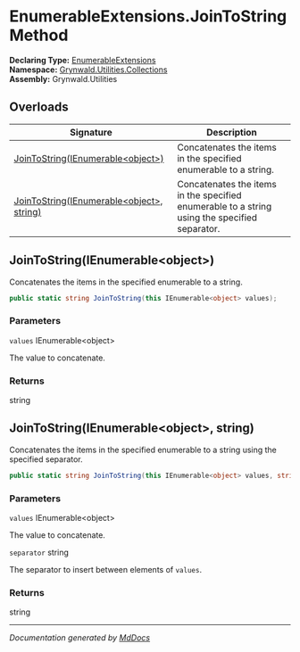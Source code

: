 ﻿<!--  
  <auto-generated>   
    The contents of this file were generated by a tool.  
    Changes to this file may be list if the file is regenerated  
  </auto-generated>   
-->

# EnumerableExtensions.JoinToString Method

**Declaring Type:** [EnumerableExtensions](../index.md)  
**Namespace:** [Grynwald.Utilities.Collections](../../index.md)  
**Assembly:** Grynwald.Utilities

## Overloads

| Signature                                                                            | Description                                                                                   |
| ------------------------------------------------------------------------------------ | --------------------------------------------------------------------------------------------- |
| [JoinToString(IEnumerable\<object\>)](#jointostringienumerableobject)                | Concatenates the items in the specified enumerable to a string.                               |
| [JoinToString(IEnumerable\<object\>, string)](#jointostringienumerableobject-string) | Concatenates the items in the specified enumerable to a string using the specified separator. |

## JoinToString(IEnumerable\<object\>)

Concatenates the items in the specified enumerable to a string.

```csharp
public static string JoinToString(this IEnumerable<object> values);
```

### Parameters

`values`  IEnumerable\<object\>

The value to concatenate.

### Returns

string

## JoinToString(IEnumerable\<object\>, string)

Concatenates the items in the specified enumerable to a string using the specified separator.

```csharp
public static string JoinToString(this IEnumerable<object> values, string separator);
```

### Parameters

`values`  IEnumerable\<object\>

The value to concatenate.

`separator`  string

The separator to insert between elements of `values`.

### Returns

string

___

*Documentation generated by [MdDocs](https://github.com/ap0llo/mddocs)*
